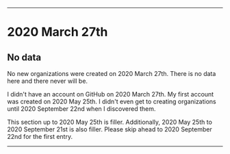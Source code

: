 
***

# 2020 March 27th

## No data

No new organizations were created on 2020 March 27th. There is no data here and there never will be.

I didn't have an account on GitHub on 2020 March 27th. My first account was created on 2020 May 25th. I didn't even get to creating organizations until 2020 September 22nd when I discovered them.

This section up to 2020 May 25th is filler. Additionally, 2020 May 25th to 2020 September 21st is also filler. Please skip ahead to 2020 September 22nd for the first entry.

***
